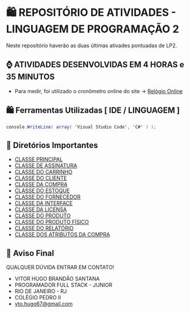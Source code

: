 # 🛍️ REPOSITÓRIO DE ATIVIDADES - LINGUAGEM DE PROGRAMAÇÃO 2

Neste repositório haverão as duas últimas ativades pontuadas de LP2.


## ⌚ ATIVIDADES DESENVOLVIDAS EM 4 HORAS e 35 MINUTOS 
- Para medir, foi utilizado o cronômetro online do site -> [Relógio Online](https://relogioonline.com.br/cronometro)

## 🛍️ Ferramentas Utilizadas [ IDE / LINGUAGEM ] 
```c#
console.WriteLine( array( 'Visual Studio Code', 'C#' ) );
```

## 📌 Diretórios Importantes

- [CLASSE PRINCIPAL](Program.cs)
- [CLASSE DE ASSINATURA](Assinatura.cs)
- [CLASSE DO CARRINHO](Carrinho.cs)
- [CLASSE DO CLIENTE](Cliente.cs)
- [CLASSE DA COMPRA ](Compra.cs)
- [CLASSE DO ESTOQUE ](Estoque.cs)
- [CLASSE DO FORNECEDOR ](Fornecedor.cs)
- [CLASSE DA INTERFACE ](IImprimivel.cs)
- [CLASSE DA LICENSA ](Licensa.cs)
- [CLASSE DO PRODUTO ](Produto.cs)
- [CLASSE DO PRODUTO FÍSICO ](ProdutoFísico.cs)
- [CLASSE DO RELATÓRIO ](Relatorio.cs)
- [CLASSE DOS ATRIBUTOS DA COMPRA](Compra_Atributos.cs)


## 🚪 Aviso Final

QUALQUER DÚVIDA ENTRAR EM CONTATO!

- VITOR HUGO BRANDÃO SANTANA
- PROGRAMADOR FULL STACK - JUNIOR
- RIO DE JANEIRO - RJ
- COLÉGIO PEDRO II 
- vto.hugo67@gmail.com
